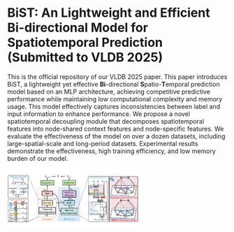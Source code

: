 # BiST: An Lightweight and Efficient Bi-directional Model for Spatiotemporal Prediction (Submitted to VLDB 2025)
This is the official repository of our VLDB 2025 paper. This paper introduces BiST, a lightweight yet effective **Bi**-directional **S**patio-**T**emporal prediction model based on an MLP architecture, achieving competitive predictive performance while maintaining low computational complexity and memory usage. This model effectively captures inconsistencies between label and input information to enhance performance. We propose a novel spatiotemporal decoupling module that decomposes spatiotemporal features into node-shared context features and node-specific features. We evaluate the effectiveness of the model on over a dozen datasets, including large-spatial-scale and long-period datasets. Experimental results demonstrate the effectiveness, high training efficiency, and low memory burden of our model.

<img src='Figures/main.pdf' width='300px' alt='Main graph of BIST'>

